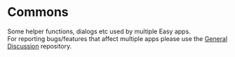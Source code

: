 # Commons
Some helper functions, dialogs etc used by multiple Easy apps.</br>
For reporting bugs/features that affect multiple apps please use the <a href="https://github.com/FossifyOrg/General-Discussion">General Discussion</a> repository.
